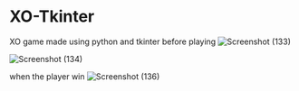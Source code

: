 # XO-Tkinter
XO game made using python and tkinter
before playing
![Screenshot (133)](https://user-images.githubusercontent.com/46241874/135679469-7c2cce4a-ea75-41cf-83c1-93e6c970e5f4.png)


![Screenshot (134)](https://user-images.githubusercontent.com/46241874/135679459-76cbf6ca-3bbc-40ca-8a94-28904758a3ed.png)

when the player win 
![Screenshot (136)](https://user-images.githubusercontent.com/46241874/135679465-3720ffa5-a754-4ca4-a565-ac2819142f81.png)
